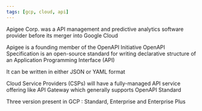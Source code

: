 ```yaml
---
tags: [gcp, cloud, api]
---
```


Apigee Corp. was a API management and predictive analytics software provider before its merger into Google Cloud

Apigee is a founding member of the OpenAPI Initiative
OpenAPI Specification is an open-source standard for writing declarative structure of an Application Programming Interface (API)

It can be written in either JSON or YAML format

Cloud Service Providers (CSPs) will have a fully-managed API service offering like API Gateway which generally supports OpenAPI Standard

Three version present in GCP : Standard, Enterprise and Enterprise Plus
